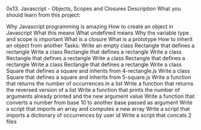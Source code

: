 0x13. Javascript - Objects, Scopes and Closures
Description
What you should learn from this project:

Why Javascript programming is amazing
How to create an object in Javascript
What this means
What undefined means
Why the variable type and scope is important
What is a closure
What is a prototype
How to inherit an object from another
Tasks:
Write an empty class Rectangle that defines a rectangle
Write a class Rectangle that defines a rectangle
Write a class Rectangle that defines a rectangle
Write a class Rectangle that defines a rectangle
Write a class Rectangle that defines a rectangle
Write a class Square that defines a square and inherits from 4-rectangle.js
Write a class Square that defines a square and inherits from 5-square.js
Write a function that returns the number of occurrences in a list
Write a function that returns the reversed version of a list
Write a function that prints the number of arguments already printed and the new argument value
Write a function that converts a number from base 10 to another base passed as argument
Write a script that imports an array and computes a new array
Write a script that imports a dictionary of occurrences by user id
Write a script that concats 2 files

